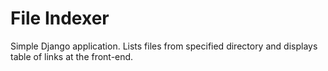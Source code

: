 # File Indexer

Simple Django application. Lists files from specified directory
and displays table of links at the front-end.
